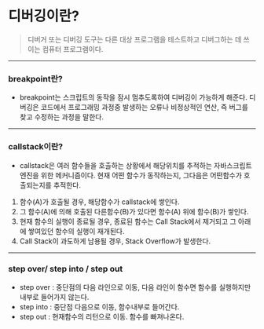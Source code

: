# 디버깅이란?
> 디버거 또는 디버깅 도구는 다른 대상 프로그램을 테스트하고 디버그하는 데 쓰이는 컴퓨터 프로그램이다.


---
### **breakpoint란?**
- breakpoint는 스크립트의 동작을 잠시 멈추도록하여 디버깅이 가능하게 해준다.
디버깅은 코드에서 프로그래밍 과정중 발생하는 오류나 비정상적인 연산, 즉 버그를 찾고 수정하는 과정을 말한다.


---
### **callstack이란?**
- callstack은 여러 함수들을 호출하는 상황에서 해당위치를 추적하는 자바스크립트 엔진을 위한 메커니즘이다.
현재 어떤 함수가 동작하는지, 그다음은 어떤함수가 호출되는지를 추적한다.
1. 함수(A)가 호출될 경우, 해당함수가 callstack에 쌓인다.
2. 그 함수(A)에 의해 호출된 다른함수(B)가 있다면 함수(A) 위에 함수(B)가 쌓인다.
3. 현재 함수의 실행이 종료될 경우, 종료된 함수는 Call Stack에서 제거되고 그 아래에 쌓여있던 함수의 실행이 재개된다.
4. Call Stack이 과도하게 남용될 경우, Stack Overflow가 발생한다.
---
### **step over/ step into / step out**
- step over : 중단점의 다음 라인으로 이동, 다음 라인이 함수면 함수를 실행하지만 내부로 들어가지 않는다.
- step into : 중단점 다음으로 이동, 함수내부로 들어간다.
- step out : 현재함수의 리턴으로 이동. 함수를 빠져나온다.

